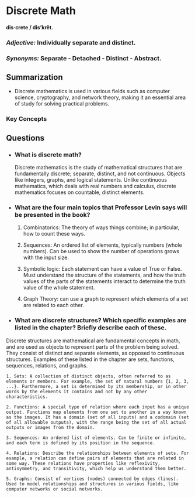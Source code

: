 
# Discrete Math
#### dis·crete / dis’krët.
### *Adjective:* Individually separate and distinct.
### *Synonyms:* Separate - Detached - Distinct - Abstract.

## Summarization

* Discrete mathematics is used in various fields such as computer science, cryptography, and network theory, making it an essential area of study for solving practical problems.

### Key Concepts



## Questions

* ### What is discrete math?
	Discrete mathematics is the study of mathematical structures that are fundamentally discrete; separate, distinct, and not continuous. Objects like integers, graphs, and logical statements. Unlike continuous mathematics, which deals with real numbers and calculus, discrete mathematics focuses on countable, distinct elements.
* ### What are the four main topics that Professor Levin says will be presented in the book?
	1. Combinatorics: The theory of ways things combine; in particular, how to count these ways.

	2. Sequences: An ordered list of elements, typically numbers (whole numbers). Can be used to show the number of operations grows with the input size. 

	3. Symbolic logic: Each statement can have a value of True or False. Must understand the structure of the statements, and how the truth values of the parts of the statements interact to determine the truth value of the whole statement.

	4. Graph Theory: can use a graph to represent which elements of a set are related to each other.

* ### What are discrete structures? Which specific examples are listed in the chapter? Briefly describe each of these.
Discrete structures are mathematical are fundamental concepts in math, and are used as objects to represent parts of the problem being solved. They consist of distinct and separate elements, as opposed to continuous structures. Examples of these listed in the chapter are sets, functions, sequences, relations, and graphs.
	
	1. Sets: A collection of distinct objects, often referred to as elements or members. For example, the set of natural numbers {1, 2, 3, ...}. Furthermore, a set is determined by its membership, or in other words by the elements it contains and not by any other characteristics.

	2. Functions: A special type of relation where each input has a unique output. Functions map elements from one set to another in a way known as the images. It has a domain (set of all inputs) and a codomain (set of all allowable outputs), with the range being the set of all actual outputs or images from the domain.

	3. Sequences: An ordered list of elements. Can be finite or infinite, and each term is defined by its position in the sequence.

	4. Relations: Describe the relationships between elements of sets. For example, a relation can define pairs of elements that are related in some way. These relations have properties like reflexivity, antisymmetry, and transitivity, which help us understand them better.

	5. Graphs: Consist of vertices (nodes) connected by edges (lines). Used to model relationships and structures in various fields, like computer networks or social networks.



